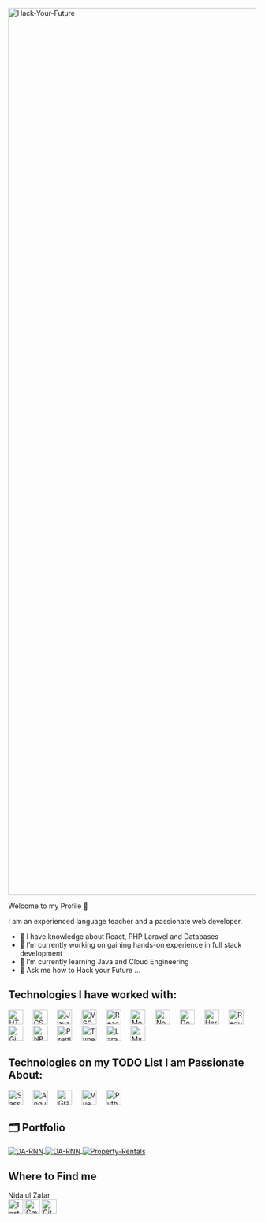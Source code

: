 <a href="https://ibb.co/Cw6zg3V"><img src="https://i.ibb.co/sgC2nds/Hack-Your-Future.png" alt="Hack-Your-Future" border="0" width="1800"></a>


Welcome to my Profile 👋


I am an experienced language teacher and a passionate web developer.  
- 🔭 I have knowledge about React, PHP Laravel and Databases
- 🔭 I’m currently working on gaining hands-on experience in full stack development
- 🌱 I’m currently learning Java and Cloud Engineering
- 💬 Ask me how to Hack your Future ...

## Technologies I have worked with:
<img src="https://img.shields.io/badge/-HTML5-750000?logo=html5" height="30" alt="HTML:5">&nbsp;&nbsp;&nbsp;&nbsp;&nbsp;<img src="https://img.shields.io/badge/-CSS-4c9ee8?logo=css3" height="30" alt="CSS:3">&nbsp;&nbsp;&nbsp;&nbsp;&nbsp;<img src="https://img.shields.io/badge/-Javascript-000000?logo=javascript" height="30" alt="JavaScript">&nbsp;&nbsp;&nbsp;&nbsp;&nbsp;<img src="https://img.shields.io/badge/-Visual%20Studio%20Code-0cc0e7?logo=visual-studio" height="30" alt="VSC">&nbsp;&nbsp;&nbsp;&nbsp;&nbsp;<img src="https://img.shields.io/badge/-React-gray?logo=react" height="30" alt="React">&nbsp;&nbsp;&nbsp;&nbsp;&nbsp;<img src="https://img.shields.io/badge/-MongoDB-000000?logo=mongodb" height="30" alt="MongoDB">&nbsp;&nbsp;&nbsp;&nbsp;&nbsp;<img src="https://img.shields.io/badge/-NodeJs-ffffff?logo=nodedotjs" height="30" alt="Nodejs">&nbsp;&nbsp;&nbsp;&nbsp;&nbsp;<img src="https://img.shields.io/badge/-Docker-ADD8E6?logo=docker" height="30" alt="Docker">&nbsp;&nbsp;&nbsp;&nbsp;&nbsp;<img src="https://img.shields.io/badge/-Heroku-563674?logo=heroku" height="30" alt="Heroku">&nbsp;&nbsp;&nbsp;&nbsp;&nbsp;<img src="https://img.shields.io/badge/-Redux-846547?logo=redux" height="30" alt="Redux">&nbsp;&nbsp;&nbsp;&nbsp;&nbsp;<img src="https://img.shields.io/badge/-Git-568268?logo=git" height="30" alt="Git">&nbsp;&nbsp;&nbsp;&nbsp;&nbsp;<img src="https://img.shields.io/badge/-NPM-795775?logo=npm" height="30" alt="NPM">&nbsp;&nbsp;&nbsp;&nbsp;&nbsp;<img src="https://img.shields.io/badge/-Prettier-495775?logo=prettier" height="30" alt="Prettier">&nbsp;&nbsp;&nbsp;&nbsp;&nbsp;<img src="https://img.shields.io/badge/-Typescript-999999?logo=typescript" height="30" alt="TypeScript">&nbsp;&nbsp;&nbsp;&nbsp;&nbsp;<img src="https://img.shields.io/badge/-Laravel-ffffff?logo=laravel" height="30" alt="Laravel">&nbsp;&nbsp;&nbsp;&nbsp;&nbsp;<img src="https://img.shields.io/badge/-MySQL-ADDe96?logo=mysql" height="30" alt="MySQL">

## Technologies on my TODO List I am Passionate About:
<img src="https://img.shields.io/badge/-Sass-000000?logo=sass" height="30" alt="Sass">&nbsp;&nbsp;&nbsp;&nbsp;&nbsp;<img src="https://img.shields.io/badge/-Angular-666666?logo=angular" height="30" alt="Angular">&nbsp;&nbsp;&nbsp;&nbsp;&nbsp;<img src="https://img.shields.io/badge/-GraphQL-346575?logo=graphql" height="30" alt="GraphQL">&nbsp;&nbsp;&nbsp;&nbsp;&nbsp;<img src="https://img.shields.io/badge/-Vue.js-855733?logo=VUE.js" height="30" alt="Vue">&nbsp;&nbsp;&nbsp;&nbsp;&nbsp;<img src="https://img.shields.io/badge/-python-996999?logo=python" height="30" alt="Python">

## 🗂️ Portfolio

<a href="https://github.com/NidaulZafar/LearningPlatform">
  <img align="center" src="https://github-readme-stats.vercel.app/api/pin/?username=NidaulZafar&repo=LearningPlatform&show_icons=true&line_height=27&title_color=6aa6f8&text_color=8a919a&icon_color=6aa6f8&bg_color=22272e" alt="DA-RNN" />
</a>
<a href="https://github.com/NidaulZafar/Courier4me">
  <img align="center" src="https://github-readme-stats.vercel.app/api/pin/?username=NidaulZafar&repo=Courier4me&show_icons=true&line_height=27&title_color=6aa6f8&text_color=8a919a&icon_color=6aa6f8&bg_color=22272e" alt="DA-RNN" />
</a>
<a href="https://github.com/NidaulZafar/Property-rentals">
  <img align="center" src="https://github-readme-stats.vercel.app/api/pin/?username=NidaulZafar&repo=Property-rentals&show_icons=true&line_height=27&title_color=6aa6f8&text_color=8a919a&icon_color=6aa6f8&bg_color=22272e" alt="Property-Rentals" />
</a>



## Where to Find me

Nida ul Zafar <br>
[<img src="https://img.shields.io/badge/-instagram-1282e8?logo=instagram" height="30" alt="Instagram">](https://instagram.com/ahmadhunny) 
[<img src="https://img.shields.io/badge/-Gmail-fff?logo=gmail" height="30" alt="Gmail">](mailto:nidaulzafar@gmail.com)
[<img src="https://img.shields.io/badge/-github-000?logo=github" height="30" alt="Github">](https://github.com/nidaulzafar)

